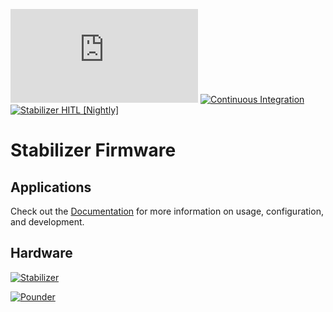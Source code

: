 [![QUARTIQ Matrix Chat](https://img.shields.io/matrix/quartiq:matrix.org)](https://matrix.to/#/#quartiq:matrix.org)
[![Continuous Integration](https://github.com/quartiq/stabilizer/actions/workflows/ci.yml/badge.svg)](https://github.com/quartiq/stabilizer/actions/workflows/ci.yml)
[![Stabilizer HITL [Nightly]](https://github.com/quartiq/hitl/actions/workflows/stabilizer-nightly.yml/badge.svg)](https://github.com/quartiq/hitl/actions/workflows/stabilizer-nightly.yml)

# Stabilizer Firmware

## Applications

Check out the [Documentation](https://quartiq.de/stabilizer) for more information on usage,
configuration, and development.

## Hardware

[![Stabilizer](https://github.com/sinara-hw/Stabilizer/wiki/Stabilizer_v1.0_top_small.jpg)](https://github.com/sinara-hw/Stabilizer)

[![Pounder](https://user-images.githubusercontent.com/1338946/125936814-3664aa2d-a530-4c85-9393-999a7173424e.png)](https://github.com/sinara-hw/Pounder/wiki)
